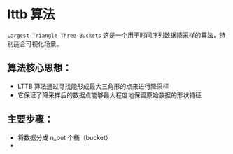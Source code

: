 # lttb 算法
`Largest-Triangle-Three-Buckets` 这是一个用于时间序列数据降采样的算法，特别适合可视化场景。

## 算法核心思想：
- LTTB 算法通过寻找能形成最大三角形的点来进行降采样
- 它保证了降采样后的数据点能够最大程度地保留原始数据的形状特征

## 主要步骤：
- 将数据分成 n_out 个桶（bucket）
- 
